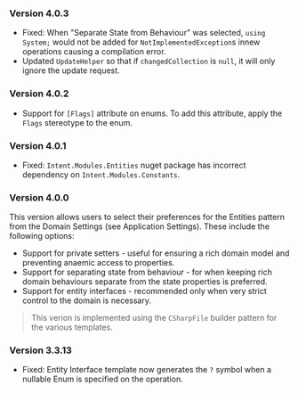 ﻿### Version 4.0.3

* Fixed: When "Separate State from Behaviour" was selected, `using System;` would not be added for `NotImplementedException`s innew operations causing a compilation error.
* Updated `UpdateHelper` so that if `changedCollection` is `null`, it will only ignore the update request.

### Version 4.0.2

* Support for `[Flags]` attribute on enums. To add this attribute, apply the `Flags` stereotype to the enum.

### Version 4.0.1

* Fixed: `Intent.Modules.Entities` nuget package has incorrect dependency on `Intent.Modules.Constants`.

### Version 4.0.0

This version allows users to select their preferences for the Entities pattern from the Domain Settings (see Application Settings). 
These include the following options:

* Support for private setters - useful for ensuring a rich domain model and preventing anaemic access to properties.
* Support for separating state from behaviour - for when keeping rich domain behaviours separate from the state properties is preferred.
* Support for entity interfaces - recommended only when very strict control to the domain is necessary.

> This verion is implemented using the `CSharpFile` builder pattern for the various templates.

### Version 3.3.13

* Fixed: Entity Interface template now generates the `?` symbol when a nullable Enum is specified on the operation.
